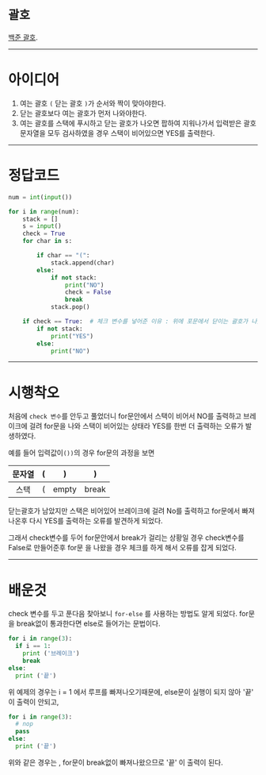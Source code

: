 # `괄호`

[백준 괄호](https://www.acmicpc.net/problem/9012).

---

# 아이디어

1. 여는 괄호 `(` 닫는 괄호 `)`가 순서와 짝이 맞아야한다.
2. 닫는 괄호보다 여는 괄호가 먼저 나와야한다.
3. 여는 괄호를 스택에 푸시하고 닫는 괄호가 나오면 팝하여 지워나가서 입력받은 괄호 문자열을 모두 검사하였을 경우 스택이 비어있으면 YES를 출력한다.

---

# 정답코드

```python
num = int(input())

for i in range(num):
    stack = []
    s = input()
    check = True
    for char in s:

        if char == "(":
            stack.append(char)
        else:
            if not stack:
                print("NO")
                check = False
                break
            stack.pop()

    if check == True:  # 체크 변수를 넣어준 이유 : 위에 포문에서 닫이는 괄호가 나왔는데 스택이 비어있는경우 노를 프린트하고 밑으로 내려와서 스택이 비어있으면 예스를 한번 더 출력하기 때문
        if not stack:
            print("YES")
        else:
            print("NO")
```

---

# 시행착오

처음에 `check 변수`를 안두고 풀었더니 for문안에서 스택이 비어서 NO를 출력하고 브레이크에 걸려 for문을 나와 스택이 비어있는 상태라 YES를 한번 더 출력하는 오류가 발생하였다. 

예를 들어 입력값이`())`의 경우 for문의 과정을 보면

| 문자열 |(|   )   |   )    |
|:---:|:---:|:-----:|:------:|
| 스택  |(| empty | break |
닫는괄호가 남았지만 스택은 비어있어 브레이크에 걸려 No를 출력하고
for문에서 빠져나온후 다시 YES를 출력하는 오류를 발견하게 되었다.

그래서 check변수를 두어 for문안에서 break가 걸리는 상황일 경우 check변수를 False로
만들어준후 for문 을 나왔을 경우 체크를 하게 해서 오류를 잡게 되었다.

--- 
# 배운것
check 변수를 두고 푼다음 찾아보니 `for-else` 를 사용하는 방법도 알게 되었다.
for문을 break없이 통과한다면 else로 들어가는 문법이다.

```python
for i in range(3):
  if i == 1:
    print ('브레이크')
    break
else:
  print ('끝')
```

위 예제의 경우는 i = 1 에서 루프를 빠져나오기때문에, else문이 실행이 되지 않아
'끝' 이 출력이 안되고,



```python
for i in range(3):
  # nop
  pass
else:
  print ('끝')
```
위와 같은 경우는 , for문이 break없이 빠져나왔으므로 '끝' 이 출력이 된다.


